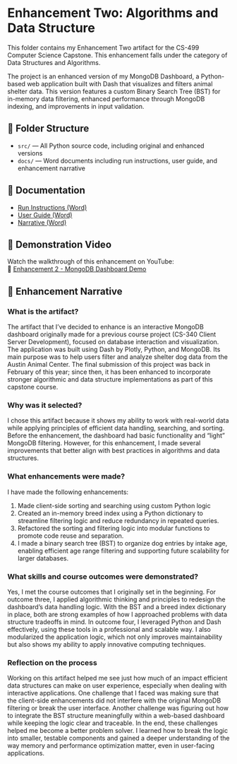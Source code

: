 # Enhancement Two: Algorithms and Data Structure

This folder contains my Enhancement Two artifact for the CS-499 Computer Science Capstone. This enhancement falls under the category of Data Structures and Algorithms.

The project is an enhanced version of my MongoDB Dashboard, a Python-based web application built with Dash that visualizes and filters animal shelter data. This version features a custom Binary Search Tree (BST) for in-memory data filtering, enhanced performance through MongoDB indexing, and  improvements in input validation.


## 📁 Folder Structure

- `src/` — All Python source code, including original and enhanced versions
- `docs/` — Word documents including run instructions, user guide, and enhancement narrative

## 📄 Documentation

- [Run Instructions (Word)](./docs/MongoDB%20Dashboard_Run_Instructions%20Rev1.1.docx)  
- [User Guide (Word)](./docs/MongoDB%20Dashboard_User_Guide%20Rev1.1.docx)
- [Narrative (Word)](./docs/4-2%20Milestone%20Three_Enhancement%20Two_Algorithms&DataStructure_Guarino,Matthew.docx)

## 🎥 Demonstration Video

Watch the walkthrough of this enhancement on YouTube:  
🔗 [Enhancement 2 - MongoDB Dashboard Demo](https://youtu.be/aVHHI_yZ5Zc)


## 📘 Enhancement Narrative

### What is the artifact?

The artifact that I’ve decided to enhance is an interactive MongoDB dashboard originally made for a previous course project (CS-340 Client Server Development), focused on database interaction and visualization. The application was built using Dash by Plotly, Python, and MongoDB. Its main purpose was to help users filter and analyze shelter dog data from the Austin Animal Center. The final submission of this project was back in February of this year; since then, it has been enhanced to incorporate stronger algorithmic and data structure implementations as part of this capstone course. 

### Why was it selected?

I chose this artifact because it shows my ability to work with real-world data while applying principles of efficient data handling, searching, and sorting. Before the enhancement, the dashboard had basic functionality and “light” MongoDB filtering. However, for this enhancement, I made several improvements that better align with best practices in algorithms and data structures. 

### What enhancements were made?

I have made the following enhancements:
1.	Made client-side sorting and searching using custom Python logic
2.	Created an in-memory breed index using a Python dictionary to streamline filtering logic and reduce redundancy in repeated queries.
3.	Refactored the sorting and filtering logic into modular functions to promote code reuse and separation. 
4.	I made a binary search tree (BST) to organize dog entries by intake age, enabling efficient age range filtering and supporting future scalability for larger databases. 


### What skills and course outcomes were demonstrated?

Yes, I met the course outcomes that I originally set in the beginning. For outcome three, I applied algorithmic thinking and principles to redesign the dashboard’s data handling logic. With the BST and a breed index dictionary in place, both are strong examples of how I approached problems with data structure tradeoffs in mind. In outcome four, I leveraged Python and Dash effectively, using these tools in a professional and scalable way. I also modularized the application logic, which not only improves maintainability but also shows my ability to apply innovative computing techniques. 

### Reflection on the process

Working on this artifact helped me see just how much of an impact efficient data structures can make on user experience, especially when dealing with interactive applications. One challenge that I faced was making sure that the client-side enhancements did not interfere with the original MongoDB filtering or break the user interface. Another challenge was figuring out how to integrate the BST structure meaningfully within a web-based dashboard while keeping the logic clear and traceable. 
In the end, these challenges helped me become a better problem solver. I learned how to break the logic into smaller, testable components and gained a deeper understanding of the way memory and performance optimization matter, even in user-facing applications. 
